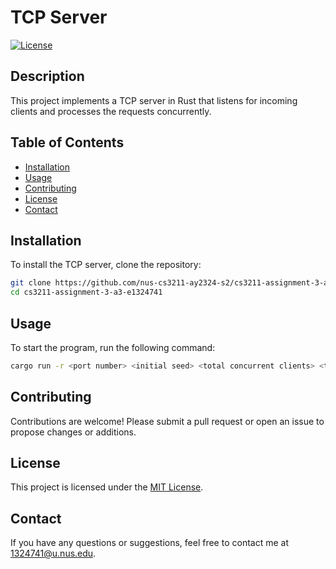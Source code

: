 # TCP Server

[![License](https://img.shields.io/badge/license-MIT-blue.svg)](LICENSE)

## Description

This project implements a TCP server in Rust that listens for incoming clients and processes the requests concurrently.

## Table of Contents

- [Installation](#installation)
- [Usage](#usage)
- [Contributing](#contributing)
- [License](#license)
- [Contact](#contact)

## Installation

To install the TCP server, clone the repository:

```bash
git clone https://github.com/nus-cs3211-ay2324-s2/cs3211-assignment-3-a3-e1324741.git
cd cs3211-assignment-3-a3-e1324741
```

## Usage

To start the program, run the following command:

```bash
cargo run -r <port number> <initial seed> <total concurrent clients> <total requests per client>
```

## Contributing

Contributions are welcome! Please submit a pull request or open an issue to propose changes or additions.

## License

This project is licensed under the [MIT License](LICENSE).

## Contact

If you have any questions or suggestions, feel free to contact me at [1324741@u.nus.edu](mailto:1324741@u.nus.edu).